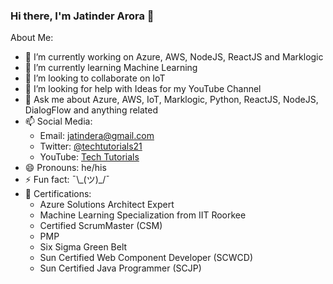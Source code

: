 ### Hi there, I'm Jatinder Arora 👋

About Me:

- 🔭 I’m currently working on Azure, AWS, NodeJS, ReactJS and Marklogic
- 🌱 I’m currently learning Machine Learning
- 👬 I’m looking to collaborate on IoT
- 🤔 I’m looking for help with Ideas for my YouTube Channel
- 💬 Ask me about Azure, AWS, IoT, Marklogic, Python, ReactJS, NodeJS, DialogFlow and anything related
- 📫 Social Media:
  - Email: [jatindera@gmail.com](jatindera@gmail.com)
  - Twitter: [@techtutorials21](https://twitter.com/techtutorials21)
  - YouTube: [Tech Tutorials](https://www.youtube.com/channel/UCOkal6HF1n5BUh9caoSAktQ)
- 😄 Pronouns: he/his
- ⚡ Fun fact: ¯\\\_(ツ)_/¯
- 📜 Certifications:
  - Azure Solutions Architect Expert
  - Machine Learning Specialization from IIT Roorkee
  - Certified ScrumMaster (CSM)
  - PMP
  - Six Sigma Green Belt
  - Sun Certified Web Component Developer (SCWCD)
  - Sun Certified Java Programmer (SCJP)
